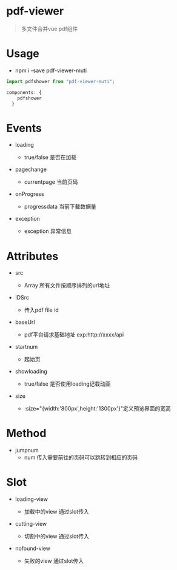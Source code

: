 # pdf-viewer

> 多文件合并vue pdf组件

# Usage

- npm i -save pdf-viewer-muti
```javascript
import pdfshower from "pdf-viewer-muti";

components: {
    pdfshower
  }
  ```

# Events

- loading
    - true/false 是否在加载

- pagechange
    - currentpage 当前页码

- onProgress
    - progressdata 当前下载数据量

- exception
    - exception 异常信息

# Attributes

- src
    - Array 所有文件按顺序排列的url地址

- IDSrc
    - 传入pdf file id

- baseUrl
    - pdf平台请求基础地址 exp:http://xxxx/api

- startnum
    - 起始页

- showloading
    - true/false 是否使用loading记载动画

- size
    - :size="{width:'800px',height:'1300px'}"定义预览界面的宽高
# Method

- jumpnum
    - num 传入需要前往的页码可以跳转到相应的页码


# Slot

- loading-view

    - 加载中的view 通过slot传入

- cutting-view

    - 切割中的view 通过slot传入

- nofound-view

    - 失败的view 通过slot传入